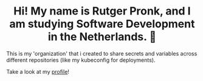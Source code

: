 # <div align="center">Hi! My name is Rutger Pronk, and I am studying Software Development in the Netherlands. 🚀</div>

This is my 'organization' that i created to share secrets and variables across different repositories (like my kubeconfig for deployments). 

Take a look at my [profile](https://github.com/Rutger505)!
